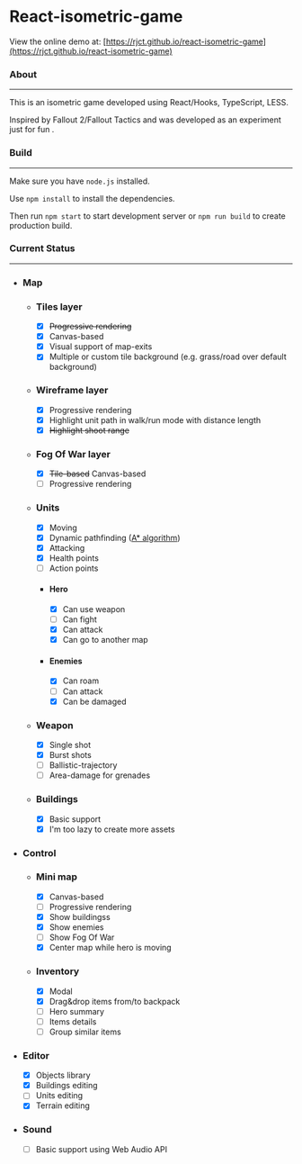 # React-isometric-game
View the online demo at: [https://rjct.github.io/react-isometric-game](https://rjct.github.io/react-isometric-game)

### About
___
This is an isometric game developed using React/Hooks, TypeScript, LESS.

Inspired by Fallout 2/Fallout Tactics and was developed as an experiment just for fun    .

### Build
___
Make sure you have `node.js` installed. 

Use `npm install` to install the dependencies.

Then run `npm start` to start development server or `npm run build` to create production build.

### Current Status
___
- ### Map
  - ### Tiles layer
    - [x] <s>Progressive rendering</s>
    - [x] Canvas-based
    - [x] Visual support of map-exits
    - [x] Multiple or custom tile background (e.g. grass/road over default background)

  - ### Wireframe layer
    - [x] Progressive rendering
    - [x] Highlight unit path in walk/run mode with distance length
    - [x] <s>Highlight shoot range</s>

  - ### Fog Of War layer
    - [x] <s>Tile-based</s> Canvas-based
    - [ ] Progressive rendering

  - ### Units
    - [x] Moving
    - [x] Dynamic pathfinding ([A* algorithm](https://github.com/qiao/PathFinding.js))
    - [x] Attacking
    - [x] Health points
    - [ ] Action points
  
    - #### Hero 
      - [x] Can use weapon
      - [ ] Can fight
      - [x] Can attack
      - [x] Can go to another map
    
    - #### Enemies
      - [x] Can roam 
      - [ ] Can attack 
      - [x] Can be damaged
  
  - ### Weapon
    - [x] Single shot
    - [x] Burst shots
    - [ ] Ballistic-trajectory 
    - [ ] Area-damage for grenades

  - ### Buildings
    - [x] Basic support
    - [x] I'm too lazy to create more assets

- ### Control
  - ### Mini map
    - [x] Canvas-based
    - [ ] Progressive rendering
    - [x] Show buildingss
    - [x] Show enemies
    - [ ] Show Fog Of War
    - [x] Center map while hero is moving
  - ### Inventory
    - [x] Modal 
    - [x] Drag&drop items from/to backpack 
    - [ ] Hero summary
    - [ ] Items details
    - [ ] Group similar items
    
- ### Editor
  - [x] Objects library
  - [x] Buildings editing
  - [ ] Units editing
  - [x] Terrain editing

- ### Sound
  - [ ] Basic support using Web Audio API 



